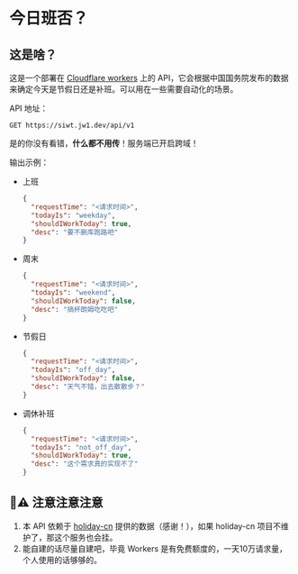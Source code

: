 # 今日班否？

## 这是啥？

这是一个部署在 [Cloudflare workers](https://workers.cloudflare.com/) 上的 API，它会根据中国国务院发布的数据来确定今天是节假日还是补班。可以用在一些需要自动化的场景。

API 地址：

```http request
GET https://siwt.jw1.dev/api/v1
```

是的你没有看错，**什么都不用传**！服务端已开启跨域！

输出示例：

- 上班
  ```json
  {
    "requestTime": "<请求时间>",
    "todayIs": "weekday",
    "shouldIWorkToday": true,
    "desc": "要不删库跑路吧"
  }
  ```
- 周末
  ```json
  {
    "requestTime": "<请求时间>",
    "todayIs": "weekend",
    "shouldIWorkToday": false,
    "desc": "搞杯朗姆吃吃吧"
  }
  ```
- 节假日
  ```json
  {
    "requestTime": "<请求时间>",
    "todayIs": "off_day",
    "shouldIWorkToday": false,
    "desc": "天气不错，出去散散步？"
  }
  ```
- 调休补班
  ```json
  {
    "requestTime": "<请求时间>",
    "todayIs": "not_off_day",
    "shouldIWorkToday": true,
    "desc": "这个需求真的实现不了"
  }
  ```

## 🚧⚠️ 注意注意注意

1. 本 API 依赖于 [holiday-cn](https://github.com/NateScarlet/holiday-cn)
   提供的数据（感谢！），如果 holiday-cn 项目不维护了，那这个服务也会挂。
2. 能自建的话尽量自建吧，毕竟 Workers 是有免费额度的，一天10万请求量，个人使用的话够够的。
